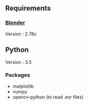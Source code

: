 

## Requirements

### [Blender](https://www.blender.org/)

Version : 2.78c

## Python

Version : 3.5

### Packages

- matplotlib
- numpy
- opencv-python (to read .exr files)

